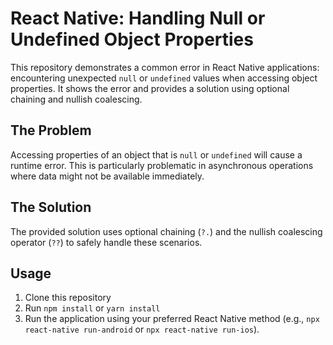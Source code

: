 # React Native: Handling Null or Undefined Object Properties

This repository demonstrates a common error in React Native applications: encountering unexpected `null` or `undefined` values when accessing object properties.  It shows the error and provides a solution using optional chaining and nullish coalescing.

## The Problem

Accessing properties of an object that is `null` or `undefined` will cause a runtime error. This is particularly problematic in asynchronous operations where data might not be available immediately. 

## The Solution

The provided solution uses optional chaining (`?.`) and the nullish coalescing operator (`??`) to safely handle these scenarios.

## Usage

1. Clone this repository
2. Run `npm install` or `yarn install`
3. Run the application using your preferred React Native method (e.g., `npx react-native run-android` or `npx react-native run-ios`).
